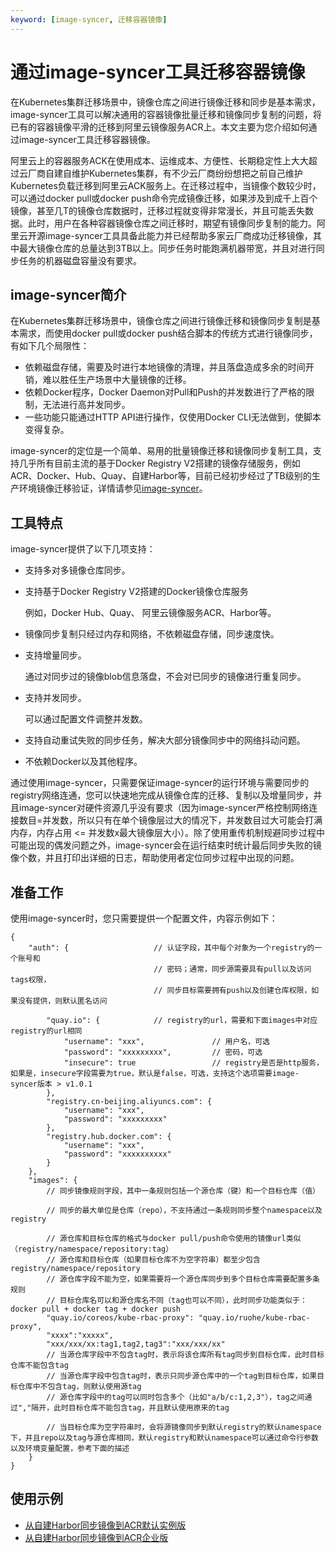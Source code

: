 ```yaml
---
keyword: [image-syncer, 迁移容器镜像]
---
```


# 通过image-syncer工具迁移容器镜像

在Kubernetes集群迁移场景中，镜像仓库之间进行镜像迁移和同步是基本需求，image-syncer工具可以解决通用的容器镜像批量迁移和镜像同步复制的问题，将已有的容器镜像平滑的迁移到阿里云镜像服务ACR上。本文主要为您介绍如何通过image-syncer工具迁移容器镜像。

阿里云上的容器服务ACK在使用成本、运维成本、方便性、长期稳定性上大大超过云厂商自建自维护Kubernetes集群，有不少云厂商纷纷想把之前自己维护Kubernetes负载迁移到阿里云ACK服务上。在迁移过程中，当镜像个数较少时，可以通过docker pull或docker push命令完成镜像迁移，如果涉及到成千上百个镜像，甚至几T的镜像仓库数据时，迁移过程就变得非常漫长，并且可能丢失数据。此时，用户在各种容器镜像仓库之间迁移时，期望有镜像同步复制的能力。阿里云开源image-syncer工具具备此能力并已经帮助多家云厂商成功迁移镜像，其中最大镜像仓库的总量达到3TB以上。同步任务时能跑满机器带宽，并且对进行同步任务的机器磁盘容量没有要求。

## image-syncer简介

在Kubernetes集群迁移场景中，镜像仓库之间进行镜像迁移和镜像同步复制是基本需求，而使用docker pull或docker push结合脚本的传统方式进行镜像同步，有如下几个局限性：

-   依赖磁盘存储，需要及时进行本地镜像的清理，并且落盘造成多余的时间开销，难以胜任生产场景中大量镜像的迁移。
-   依赖Docker程序，Docker Daemon对Pull和Push的并发数进行了严格的限制，无法进行高并发同步。
-   一些功能只能通过HTTP API进行操作，仅使用Docker CLI无法做到，使脚本变得复杂。

image-syncer的定位是一个简单、易用的批量镜像迁移和镜像同步复制工具，支持几乎所有目前主流的基于Docker Registry V2搭建的镜像存储服务，例如ACR、Docker、Hub、Quay、自建Harbor等，目前已经初步经过了TB级别的生产环境镜像迁移验证，详情请参见[image-syncer](https://github.com/AliyunContainerService/image-syncer?spm=a2c6h.12873639.0.0.66b165a8HrkbnA)。

## 工具特点

image-syncer提供了以下几项支持：

-   支持多对多镜像仓库同步。
-   支持基于Docker Registry V2搭建的Docker镜像仓库服务

    例如，Docker Hub、Quay、 阿里云镜像服务ACR、Harbor等。

-   镜像同步复制只经过内存和网络，不依赖磁盘存储，同步速度快。
-   支持增量同步。

    通过对同步过的镜像blob信息落盘，不会对已同步的镜像进行重复同步。

-   支持并发同步。

    可以通过配置文件调整并发数。

-   支持自动重试失败的同步任务，解决大部分镜像同步中的网络抖动问题。
-   不依赖Docker以及其他程序。

通过使用image-syncer，只需要保证image-syncer的运行环境与需要同步的registry网络连通，您可以快速地完成从镜像仓库的迁移、复制以及增量同步，并且image-syncer对硬件资源几乎没有要求（因为image-syncer严格控制网络连接数目=并发数，所以只有在单个镜像层过大的情况下，并发数目过大可能会打满内存，内存占用 <= 并发数x最大镜像层大小）。除了使用重传机制规避同步过程中可能出现的偶发问题之外，image-syncer会在运行结束时统计最后同步失败的镜像个数，并且打印出详细的日志，帮助使用者定位同步过程中出现的问题。

## 准备工作

使用image-syncer时，您只需要提供一个配置文件，内容示例如下：

```
{
    "auth": {                   // 认证字段，其中每个对象为一个registry的一个账号和
                                // 密码；通常，同步源需要具有pull以及访问tags权限，
                                // 同步目标需要拥有push以及创建仓库权限，如果没有提供，则默认匿名访问

        "quay.io": {            // registry的url，需要和下面images中对应registry的url相同
            "username": "xxx",               // 用户名，可选
            "password": "xxxxxxxxx",         // 密码，可选
            "insecure": true                 // registry是否是http服务，如果是，insecure字段需要为true，默认是false，可选，支持这个选项需要image-syncer版本 > v1.0.1
        },
        "registry.cn-beijing.aliyuncs.com": {
            "username": "xxx",
            "password": "xxxxxxxxx"
        },
        "registry.hub.docker.com": {
            "username": "xxx",
            "password": "xxxxxxxxxx"
        }
    },
    "images": {
        // 同步镜像规则字段，其中一条规则包括一个源仓库（键）和一个目标仓库（值）

        // 同步的最大单位是仓库（repo），不支持通过一条规则同步整个namespace以及registry

        // 源仓库和目标仓库的格式与docker pull/push命令使用的镜像url类似（registry/namespace/repository:tag）
        // 源仓库和目标仓库（如果目标仓库不为空字符串）都至少包含registry/namespace/repository
        // 源仓库字段不能为空，如果需要将一个源仓库同步到多个目标仓库需要配置多条规则
        // 目标仓库名可以和源仓库名不同（tag也可以不同），此时同步功能类似于：docker pull + docker tag + docker push
        "quay.io/coreos/kube-rbac-proxy": "quay.io/ruohe/kube-rbac-proxy",
        "xxxx":"xxxxx",
        "xxx/xxx/xx:tag1,tag2,tag3":"xxx/xxx/xx"
        // 当源仓库字段中不包含tag时，表示将该仓库所有tag同步到目标仓库，此时目标仓库不能包含tag
        // 当源仓库字段中包含tag时，表示只同步源仓库中的一个tag到目标仓库，如果目标仓库中不包含tag，则默认使用源tag
        // 源仓库字段中的tag可以同时包含多个（比如"a/b/c:1,2,3"），tag之间通过","隔开，此时目标仓库不能包含tag，并且默认使用原来的tag

        // 当目标仓库为空字符串时，会将源镜像同步到默认registry的默认namespace下，并且repo以及tag与源仓库相同，默认registry和默认namespace可以通过命令行参数以及环境变量配置，参考下面的描述
    }     
}
```

## 使用示例

-   [从自建Harbor同步镜像到ACR默认实例版](/intl.zh-CN/最佳实践/自建Kubernetes迁移ACK/容器镜像迁移/从自建Harbor同步镜像到ACR默认实例版.md)
-   [从自建Harbor同步镜像到ACR企业版](/intl.zh-CN/最佳实践/自建Kubernetes迁移ACK/容器镜像迁移/从自建Harbor同步镜像到ACR企业版.md)

